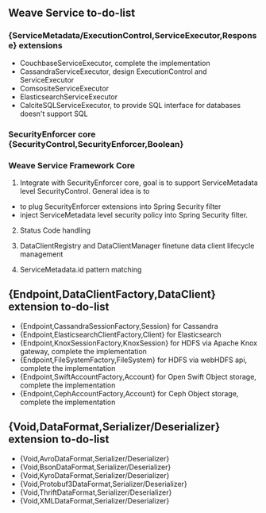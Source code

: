 ## Weave Service to-do-list

### {ServiceMetadata/ExecutionControl,ServiceExecutor,Response} extensions
- CouchbaseServiceExecutor, complete the implementation
- CassandraServiceExecutor, design ExecutionControl and ServiceExecutor
- ComsositeServiceExecutor
- ElasticsearchServiceExecutor
- CalciteSQLServiceExecutor, to provide SQL interface for databases doesn't support SQL

### SecurityEnforcer core {SecurityControl,SecurityEnforcer,Boolean}

### Weave Service Framework Core
1. Integrate with SecurityEnforcer core, goal is to support ServiceMetadata level SecurityControl. General idea is to 
- to plug SecurityEnforcer extensions into Spring Security filter
- inject ServiceMetadata level security policy into Spring Security filter.

2. Status Code handling

3. DataClientRegistry and DataClientManager finetune data client lifecycle management

4. ServiceMetadata.id pattern matching

## {Endpoint,DataClientFactory,DataClient} extension to-do-list
- {Endpoint,CassandraSessionFactory,Session} for Cassandra
- {Endpoint,ElasticsearchClientFactory,Client} for Elasticsearch
- {Endpoint,KnoxSessionFactory,KnoxSession} for HDFS via Apache Knox gateway, complete the implementation
- {Endpoint,FileSystemFactory,FileSystem} for HDFS via webHDFS api, complete the implementation
- {Endpoint,SwiftAccountFactory,Account} for Open Swift Object storage, complete the implementation
- {Endpoint,CephAccountFactory,Account} for Ceph Object storage, complete the implementation

## {Void,DataFormat,Serializer/Deserializer} extension to-do-list
- {Void,AvroDataFormat,Serializer/Deserializer}
- {Void,BsonDataFormat,Serializer/Deserializer}
- {Void,KyroDataFormat,Serializer/Deserializer}
- {Void,Protobuf3DataFormat,Serializer/Deserializer}
- {Void,ThriftDataFormat,Serializer/Deserializer}
- {Void,XMLDataFormat,Serializer/Deserializer}